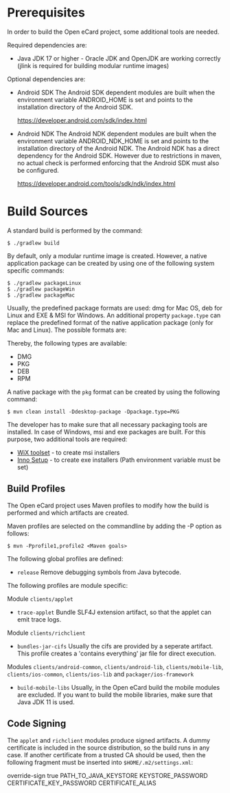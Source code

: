 Prerequisites
=============

In order to build the Open eCard project, some additional tools are needed.

Required dependencies are:
* Java JDK 17 or higher - Oracle JDK and OpenJDK are working correctly (jlink is required for building modular runtime images)

Optional dependencies are:
* Android SDK
  The Android SDK dependent modules are built when the environment variable
  ANDROID_HOME is set and points to the installation directory of the Android
  SDK.

  https://developer.android.com/sdk/index.html

* Android NDK
  The Android NDK dependent modules are built when the environment variable
  ANDROID_NDK_HOME is set and points to the installation directory of the
  Android NDK. The Android NDK has a direct dependency for the Android
  SDK. However due to restrictions in maven, no actual check is performed
  enforcing that the Android SDK must also be configured.

  https://developer.android.com/tools/sdk/ndk/index.html

Build Sources
=============

A standard build is performed by the command:

    $ ./gradlew build

By default, only a modular runtime image is created. However, a native application package can be created by using one of the following system specific commands:

    $ ./gradlew packageLinux
	$ ./gradlew packageWin
	$ ./gradlew packageMac

Usually, the predefined package formats are used: dmg for Mac OS, deb for Linux and EXE & MSI for Windows. An additional property `package.type` can replace the predefined format of the native application package (only for Mac and Linux). The possible formats are:

Thereby, the following types are available:

 - DMG
 - PKG
 - DEB
 - RPM

A native package with the `pkg` format can be created by using the following command:

    $ mvn clean install -Ddesktop-package -Dpackage.type=PKG

The developer has to make sure that all necessary packaging tools are installed. In case of Windows, msi and exe packages are built. For this purpose, two additional tools are required:

 - [WiX toolset](https://wixtoolset.org/) - to create msi installers
 - [Inno Setup](http://www.jrsoftware.org/isinfo.php) - to create exe installers (Path environment variable must be set)

Build Profiles
--------------

The Open eCard project uses Maven profiles to modify how the build is
performed and which artifacts are created.

Maven profiles are selected on the commandline by adding the -P option as
follows:

    $ mvn -Pprofile1,profile2 <Maven goals>


The following global profiles are defined:
* `release`
  Remove debugging symbols from Java bytecode.

The following profiles are module specific:

Module `clients/applet`
* `trace-applet`
  Bundle SLF4J extension artifact, so that the applet can emit trace logs.

Module `clients/richclient`
* `bundles-jar-cifs`
  Usually the cifs are provided by a seperate artifact. This profile creates
  a 'contains everything' jar file for direct execution.

Modules `clients/android-common`, `clients/android-lib`, `clients/mobile-lib`, `clients/ios-common`, `clients/ios-lib`
and `packager/ios-framework`
* `build-mobile-libs`
  Usually, in the Open eCard build the mobile modules are excluded. If you want
  to build the mobile libraries, make sure that Java JDK 11 is used.

Code Signing
------------

The `applet` and `richclient` modules produce signed artifacts. A dummy
certificate is included in the source distribution, so the build runs in any
case. If another certificate from a trusted CA should be used, then the
following fragment must be inserted into `$HOME/.m2/settings.xml`:

  <profiles>
    <profile>
      <id>override-sign</id>
      <activation>
        <activeByDefault>true</activeByDefault>
      </activation>
      <properties>
        <sign.keystore>PATH_TO_JAVA_KEYSTORE</sign.keystore>
        <sign.storepass>KEYSTORE_PASSWORD</sign.storepass>
        <sign.keypass>CERTIFICATE_KEY_PASSWORD</sign.keypass>
        <sign.alias>CERTIFICATE_ALIAS</sign.alias>
      </properties>
    </profile>
  </profiles>
